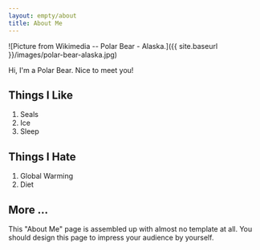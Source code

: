 ```yaml
---
layout: empty/about
title: About Me
---
```


![Picture from Wikimedia -- Polar Bear - Alaska.]({{ site.baseurl }}/images/polar-bear-alaska.jpg)

Hi, I'm a Polar Bear. Nice to meet you!


Things I Like
-------------

1. Seals
2. Ice
3. Sleep


Things I Hate
-------------

1. Global Warming
2. Diet


More ...
--------

This "About Me" page is assembled up with almost no template at all. You should design this page to impress your audience by yourself.
